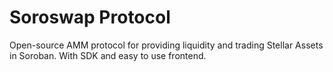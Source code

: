 # Soroswap Protocol

Open-source AMM protocol for providing liquidity and trading Stellar Assets in Soroban. With SDK and easy to use frontend.
